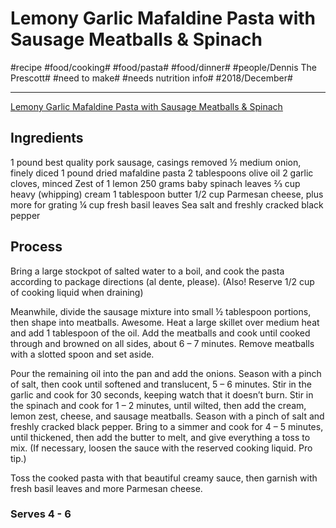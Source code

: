 # Lemony Garlic Mafaldine Pasta with Sausage Meatballs & Spinach
#recipe #food/cooking# #food/pasta# #food/dinner# #people/Dennis The Prescott# #need to make# #needs nutrition info# #2018/December#
- - - -
[Lemony Garlic Mafaldine Pasta with Sausage Meatballs & Spinach](https://dennistheprescott.com/2018/09/13/lemony-garlic-mafaldine-pasta-with-sausage-meatballs-spinach/)

## Ingredients
1 pound best quality pork sausage, casings removed
½ medium onion, finely diced
1 pound dried mafaldine pasta
2 tablespoons olive oil
2 garlic cloves, minced
Zest of 1 lemon
250 grams baby spinach leaves
⅔ cup heavy (whipping) cream
1 tablespoon butter
1/2 cup Parmesan cheese, plus more for grating
¼ cup fresh basil leaves
Sea salt and freshly cracked black pepper

## Process
Bring a large stockpot of salted water to a boil, and cook the pasta according to package directions (al dente, please). (Also! Reserve 1/2 cup of cooking liquid when draining)

Meanwhile, divide the sausage mixture into small ½ tablespoon portions, then shape into meatballs. Awesome. Heat a large skillet over medium heat and add 1 tablespoon of the oil. Add the meatballs and cook until cooked through and browned on all sides, about 6 – 7 minutes. Remove meatballs with a slotted spoon and set aside.

Pour the remaining oil into the pan and add the onions. Season with a pinch of salt, then cook until softened and translucent, 5 – 6 minutes. Stir in the garlic and cook for 30 seconds, keeping watch that it doesn’t burn. Stir in the spinach and cook for 1 – 2 minutes, until wilted, then add the cream, lemon zest, cheese, and sausage meatballs. Season with a pinch of salt and freshly cracked black pepper. Bring to a simmer and cook for 4 – 5 minutes, until thickened, then add the butter to melt, and give everything a toss to mix. (If necessary, loosen the sauce with the reserved cooking liquid. Pro tip.)

Toss the cooked pasta with that beautiful creamy sauce, then garnish with fresh basil leaves and more Parmesan cheese. 

### Serves 4 - 6